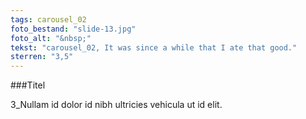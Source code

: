 ```yaml
---
tags: carousel_02
foto_bestand: "slide-13.jpg"
foto_alt: "&nbsp;"
tekst: "carousel_02, It was since a while that I ate that good."
sterren: "3,5"
---
```


###Titel

3_Nullam id dolor id nibh ultricies vehicula ut id elit.
